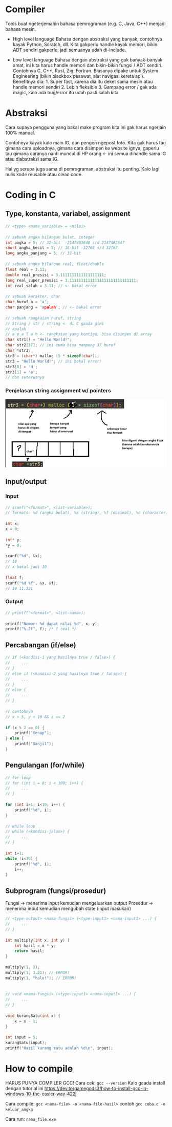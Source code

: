 # Compiler

Tools buat ngeterjemahin bahasa pemrograman (e.g. C, Java, C++) menjadi bahasa mesin.

-   High level language
    Bahasa dengan abstraksi yang banyak, contohnya kayak Python, Scratch, dll. Kita gakperlu handle kayak memori, bikin ADT sendiri gakperlu, jadi semuanya udah di-include.

-   Low level language
    Bahasa dengan abstraksi yang gak banyak-banyak amat, ini kita harus handle memori dan bikin-bikin fungsi / ADT sendiri. Contohnya C, C++, Rust, Zig, Fortran. Biasanya dipake untuk System Engineering (bikin blackbox pesawat, alat navigasi kereta api). Benefitnya dia: 1. Super fast, karena dia itu deket sama mesin atau handle memori sendiri 2. Lebih fleksible 3. Gampang error / gak ada magic, kalo ada bug/error itu udah pasti salah kita

# Abstraksi

Cara supaya pengguna yang bakal make program kita ini gak harus ngerjain 100% manual.

Contohnya kayak kalo main IG, dan pengen ngepost foto. Kita gak harus tau gimana cara uploadnya, gimana cara disimpen ke website ignya, gaperlu tau gimana caranya nanti muncul di HP orang <- ini semua dihandle sama IG atau diabstraksi sama IG.

Hal yg serupa juga sama di pemrograman, abstraksi itu penting. Kalo lagi nulis kode reusable atau clean code.

# Coding in C

## Type, konstanta, variabel, assignment

```C
// <type> <nama_variable> = <nilai>

// sebuah angka bilangan bulat, integer
int angka = 5; // 32-bit  -2147483648 s/d 2147483647
short angka_kecil = 5; // 16-bit -32768 s/d 32767
long angka_panjang = 5; // 32-bit

// sebuah angka bilangan real, float/double
float real = 3.11;
double real_presisi = 3.1111111111111111111;
long real_super_presisi = 3.11111111111111111111111111111;
int real_salah = 3.11; // <- bakal error

// sebuah karakter, char
char huruf_a = 'a';
char panjang = 'apalah'; // <- bakal error

// sebuah rangkaian huruf, string
// String / str / string <- di C gaada gini
// apalah
// a p a l a h <- rangkaian yang kontigu, bisa disimpen di array
char str1[] = "Hello World!";
char str2[37]; // ini cuma bisa nampung 37 huruf
char *str3;
str3 = (char*) malloc (5 * sizeof(char));
str3 = "Hello World!"; // ini bakal error!
str3[0] = 'H';
str3[1] = 'e';
// dan seterusnya
```

### Penjelasan string assignment w/ pointers

![alt text](../images/malloc.png)

## Input/output

### Input

```C
// scanf("<format>", <list-variable>);
// formats: %d (angka bulat), %s (string), %f (decimal), %c (character)

int x;
x = 0;

int* y;
*y = 0;

scanf("%d", &x);
// 10
// x bakal jadi 10

float f;
scanf("%d %f", &x, &f);
// 10 11.321

```

### Output

```C
// printf("<format>", <list-nama>);

printf("Nomor: %d dapat nilai %d", x, y);
printf("%.2f", f); /* f real */
```

## Percabangan (if/else)

```C
// if (<kondisi-1 yang hasilnya true / false>) {
//     ...
// }
// else if (<kondisi-2 yang hasilnya true / false>) {
//     ...
// }
// else {
//     ...
// }

// contohnya
// x > 5, y < 10 && z == 2

if (x % 2 == 0) {
    printf("Genap");
} else {
    printf("Ganjil");
}
```

## Pengulangan (for/while)
```C
// for loop
// for (int i = 0; i < 100; i++) {
//     ...
// }

for (int i=1; i<10; i++) {
    printf("%d", i);
}

// while loop
// while (<kondisi-jalan>) {
//     ...
// }

int i=1;
while (i<10) {
    printf("%d", i);
    i++;
}
```

## Subprogram (fungsi/prosedur)
Fungsi -> menerima input kemudian mengeluarkan output
Prosedur -> menerima input kemudian mengubah state (input masukan)

```C
// <type-output> <nama-fungsi> (<type-input1> <nama-input1> ...) {
//     ...
// } 

int multiply(int x, int y) {
    int hasil = x * y;
    return hasil;
}

multiply(1, 3);
multiply(1, 3.21); // ERROR!
multiply(1, "halo!"); // ERROR!


// void <nama-fungsi> (<type-input1> <nama-input1> ...) {
//     ...
// } 

void kurangSatu(int x) {
    x = x - 1;
}

int input = 5;
kurangSatu(input);
printf("Hasil kurang satu adalah %d\n", input);

```

# How to compile
HARUS PUNYA COMPILER GCC! Cara cek: 
`gcc --version`
Kalo gaada install dengan tutorial ini https://dev.to/gamegods3/how-to-install-gcc-in-windows-10-the-easier-way-422j

Cara compile:
`gcc <nama-file> -o <nama-file-hasil>` contoh `gcc coba.c -o keluar_angka`

Cara run:
`nama_file.exe`